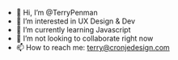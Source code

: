 - 👋 Hi, I’m @TerryPenman
- 👀 I’m interested in UX Design & Dev
- 🌱 I’m currently learning Javascript
- 💞️ I’m not looking to collaborate right now
- 📫 How to reach me: terry@cronjedesign.com

<!---
CronjeDesignCo/CronjeDesignCo is a ✨ special ✨ repository because its `README.md` (this file) appears on your GitHub profile.
You can click the Preview link to take a look at your changes.
--->
